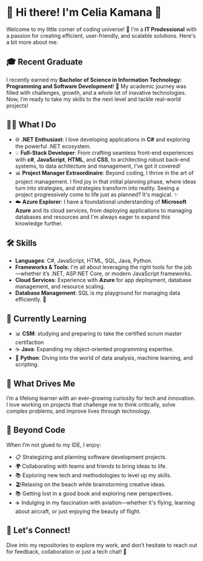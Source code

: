 # 👋 Hi there! I'm Celia Kamana 🌟

Welcome to my little corner of coding universe! 🚀 I'm a **IT Prodessional** with a passion for creating efficient, user-friendly, and scalable solutions. Here's a bit more about me:

## 🎓 Recent Graduate
I recently earned my **Bachelor of Science in Information Technology: Programming and Software Development**! 🎉 My academic journey was filled with challenges, growth, and a whole lot of inavative technologies. Now, I’m ready to take my skills to the next level and tackle real-world projects!

## 👩‍💻 What I Do
- 🌐 **.NET Enthusiast**: I love developing applications in **C#** and exploring the powerful .NET ecosystem.
- 💡 **Full-Stack Developer**: From crafting seamless front-end experiences with **c#**, **JavaScript**, **HTML**, and **CSS**, to architecting robust back-end systems, to data achitecture and management, I’ve got it covered!
- 📊 **Project Manager Extraordinaire**: Beyond coding, I thrive in the art of project management. I find joy in that initial planning phase, where ideas turn into strategies, and strategies transform into reality. Seeing a project progressively come to life just as planned? It's magical. ✨
- ☁️ **Azure Explorer**: I have a foundational understanding of **Microsoft Azure** and its cloud services, from deploying applications to managing databases and resources and I'm always eager to expand this knowledge further.

## 🛠️ Skills
- **Languages**: C#, JavaScript, HTML, SQL, Java, Python.
- **Frameworks & Tools**: I'm all about leveraging the right tools for the job —whether it’s .NET, ASP.NET Core, or modern JavaScript frameworks.
-  **Cloud Services**: Experience with **Azure** for app deployment, database management, and resource scaling.
- **Database Management**: SQL is my playground for managing data efficiently. 💾

## 🧠 Currently Learning
- 📊 **CSM**: studying and preparing to take the certified scrum master certifaction
- ☕ **Java**: Expanding my object-oriented programming expertise.
- 🐍 **Python**: Diving into the world of data analysis, machine learning, and scripting.

## 🧠 What Drives Me
I’m a lifelong learner with an ever-growing curiosity for tech and innovation. I love working on projects that challenge me to think critically, solve complex problems, and improve lives through technology.

## 🌟 Beyond Code
When I’m not glued to my IDE, I enjoy:
- 📋 Strategizing and planning software development projects.
- 🌍 Collaborating with teams and friends to bring ideas to life.
- 📚 Exploring new tech and methodologies to level up my skills.
- 🏖️Relaxing on the beach while brainstorming creative ideas.
- 📚 Getting lost in a good book and exploring new perspectives.
- ✈️ Indulging in my fascination with aviation—whether it's flying, learning about aircraft, or just enjoying the beauty of flight.

## 🚀 Let's Connect!
Dive into my repositories to explore my work, and don’t hesitate to reach out for feedback, collaboration or just a tech chat! 💬
